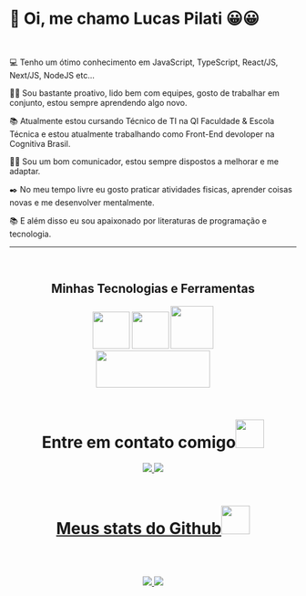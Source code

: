  <h1>👋 Oi, me chamo Lucas Pilati 😀😀</h1>

<br>

💻 Tenho um ótimo conhecimento em JavaScript, TypeScript, React/JS, Next/JS, NodeJS etc...

<!--👩‍💻 Estou procurando minha primeira oportunidade no mercado da programação.-->

👩‍💻 Sou bastante proativo, lido bem com equipes, gosto de trabalhar em conjunto,  estou sempre aprendendo algo novo.

📚 Atualmente estou cursando Técnico de TI na QI Faculdade & Escola Técnica e estou atualmente trabalhando como Front-End devoloper na Cognitiva Brasil.

💁‍♂️ Sou um bom comunicador, estou sempre dispostos a melhorar e me adaptar.

✒️ No meu tempo livre eu gosto praticar atividades fisicas, aprender coisas novas e me desenvolver mentalmente.

📚 E além disso eu sou apaixonado por literaturas de programação e tecnologia.
<hr>
<br>



<h2 align="center">Minhas Tecnologias e Ferramentas</h2>

<div style="display: inline_block" align="center" >
 
 <img src="https://skillicons.dev/icons?i=js,typescript,react,nextjs,html,css,sass,bootstrap,vercel,babel"  height="65">
 <img src="https://skillicons.dev/icons?i=npm,nodejs,github,gitlab,git,vscode,vite,firebase,postman" height="65">
 <img src="https://cdn.jsdelivr.net/gh/devicons/devicon@latest/icons/axios/axios-plain-wordmark.svg" height="75" />
 <br>
 <img src="https://github.com/Pilatis/Pilatis/assets/139661291/fb4f6f6a-429a-4999-9e06-f0e2db20b447" width="200" height="65" />

 
<!--<img src="https://cdn.jsdelivr.net/gh/devicons/devicon/icons/javascript/javascript-original.svg" width="60" height="60" />
<img src="https://cdn.jsdelivr.net/gh/devicons/devicon/icons/react/react-original-wordmark.svg" width="60" height="60"/>
<img src="https://cdn.jsdelivr.net/gh/devicons/devicon/icons/nextjs/nextjs-line.svg" width="60" height="60"/>
<img src="https://cdn.jsdelivr.net/gh/devicons/devicon/icons/html5/html5-original-wordmark.svg" width="60" height="60"/>  
 <img src="https://cdn.jsdelivr.net/gh/devicons/devicon/icons/css3/css3-original-wordmark.svg" width="60" height="60" />
 <img src="https://cdn.jsdelivr.net/gh/devicons/devicon/icons/bootstrap/bootstrap-original.svg"  width="60" height="60" />
 <img src="https://cdn.jsdelivr.net/gh/devicons/devicon/icons/sass/sass-original.svg" width="60" height="60" />
 <img src="https://cdn.jsdelivr.net/gh/devicons/devicon/icons/github/github-original-wordmark.svg" width="60" height="60"/>
 <img src="https://cdn.jsdelivr.net/gh/devicons/devicon/icons/vscode/vscode-original-wordmark.svg" width="60" height="60" />
 <img src="https://cdn.jsdelivr.net/gh/devicons/devicon/icons/nodejs/nodejs-original.svg" width="60" height="60"  />--!>
 
        




 
</div>
<br>


<h1 align="center">Entre em contato comigo<img src="https://media0.giphy.com/media/jqNPzdTTxQfOgOqpO4/source.gif" width="50"></h1>

<p align="center">
<!-- <img src="https://img.shields.io/badge/-ritik-purple?style=flat-square&logo=instagram&logoColor=white&link=https://www.instagram.com/pinkdogg307/"/> -->
<a href="mailto: pilatilucas@gmail.com">
 <img src="https://img.shields.io/badge/-Pilatis-c14438?style=flat-square&logo=Gmail&logoColor=white&link=mailto:pilatilucas@gmail.com"/>
</a>
<a href="https://www.linkedin.com/in/lucas-pilati-15109b293/">
 <img src="https://img.shields.io/badge/-Pilatis-blue?style=flat-square&logo=Linkedin&logoColor=white&link=https://www.linkedin.com/in/lucas-pilati-15109b293/"/>



<br>
<br>

<h1 align="center">
  Meus stats do Github<img src="https://media.giphy.com/media/VgCDAzcKvsR6OM0uWg/giphy.gif" width="50">
</h1>


<br> 
<br>

<p align = "center">
  <img  src = "https://github-readme-stats.vercel.app/api?username=Pilatis&show_icons=true&theme=radical&line_height=40">
  <img src = "https://github-readme-stats.vercel.app/api/top-langs/?username=Pilatis&hide=html,php,hlsl&theme=radical">
</p>




<!--<p align = "center">
 <img  src="https://github-readme-streak-stats.herokuapp.com/?user=Pilatis&show_icons=true&locale=en&layout=compact&theme=radical&line_height=0" />
</p> -->




 

</p>



 
  


